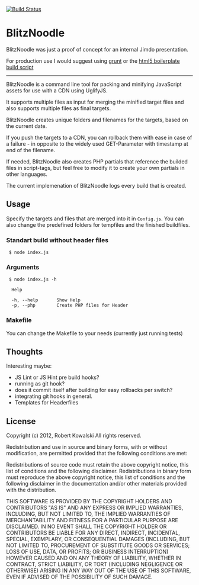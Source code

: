 [![Build Status](https://secure.travis-ci.org/robertkowalski/BlitzNoodle.png?branch=master)](http://travis-ci.org/robertkowalski/BlitzNoodle)

BlitzNoodle
===========

BlitzNoodle was just a proof of concept for an internal Jimdo presentation.

For production use I would suggest using [grunt](https://github.com/cowboy/grunt) or the [html5 boilerplate build script](https://github.com/h5bp/node-build-script)

---------------------------------------

BlitzNoodle is a command line tool for packing and minifying JavaScript assets for use with a CDN using UglifyJS.

It supports multiple files as input for merging the minified target files and also supports multiple files as final targets.

BlitzNoodle creates unique folders and filenames for the targets, based on the current date.

If you push the targets to a CDN, you can rollback them with ease in case of a failure - in opposite to the widely used GET-Parameter with timestamp at end of the filename.

If needed, BlitzNoodle also creates PHP partials that reference the builded files in script-tags, but feel free to modify it to create your own partials in other languages.

The current implemenation of BlitzNoodle logs every build that is created.

Usage
-----

Specify the targets and files that are merged into it in ```Config.js```. You can also change the predefined folders for tempfiles and the finished buildfiles.

### Standart build without header files

```
 $ node index.js
```

### Arguments

```
 $ node index.js -h
```

```
  Help

  -h, --help       Show Help
  -p, --php        Create PHP files for Header

```

### Makefile

You can change the Makefile to your needs (currently just running tests)

Thoughts
--------

Interesting maybe: 

 - JS Lint or JS Hint pre build hooks?
 - running as git hook? 
 - does it commit itself after building for easy rollbacks per switch? 
 - integrating git hooks in general. 
 - Templates for Headerfiles

License 
-------

Copyright (c) 2012, Robert Kowalski
All rights reserved.

Redistribution and use in source and binary forms, with or without modification, are permitted provided that the following conditions are met:

Redistributions of source code must retain the above copyright notice, this list of conditions and the following disclaimer.
Redistributions in binary form must reproduce the above copyright notice, this list of conditions and the following disclaimer in the documentation and/or other materials provided with the distribution.


THIS SOFTWARE IS PROVIDED BY THE COPYRIGHT HOLDERS AND CONTRIBUTORS "AS IS" AND ANY EXPRESS OR IMPLIED WARRANTIES, INCLUDING, BUT NOT LIMITED TO, THE IMPLIED WARRANTIES OF MERCHANTABILITY AND FITNESS FOR A PARTICULAR PURPOSE ARE DISCLAIMED. IN NO EVENT SHALL THE COPYRIGHT HOLDER OR CONTRIBUTORS BE LIABLE FOR ANY DIRECT, INDIRECT, INCIDENTAL, SPECIAL, EXEMPLARY, OR CONSEQUENTIAL DAMAGES (INCLUDING, BUT NOT LIMITED TO, PROCUREMENT OF SUBSTITUTE GOODS OR SERVICES; LOSS OF USE, DATA, OR PROFITS; OR BUSINESS INTERRUPTION) HOWEVER CAUSED AND ON ANY THEORY OF LIABILITY, WHETHER IN CONTRACT, STRICT LIABILITY, OR TORT (INCLUDING NEGLIGENCE OR OTHERWISE) ARISING IN ANY WAY OUT OF THE USE OF THIS SOFTWARE, EVEN IF ADVISED OF THE POSSIBILITY OF SUCH DAMAGE.
